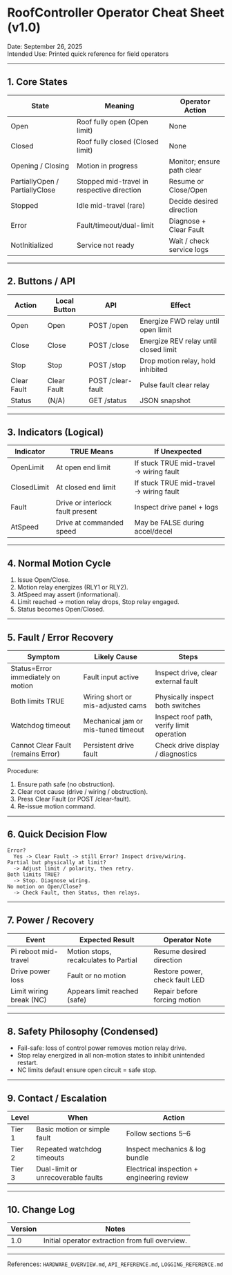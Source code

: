 # RoofController Operator Cheat Sheet (v1.0)

Date: September 26, 2025  
Intended Use: Printed quick reference for field operators

---
## 1. Core States
| State | Meaning | Operator Action |
|-------|---------|-----------------|
| Open | Roof fully open (Open limit) | None |
| Closed | Roof fully closed (Closed limit) | None |
| Opening / Closing | Motion in progress | Monitor; ensure path clear |
| PartiallyOpen / PartiallyClose | Stopped mid-travel in respective direction | Resume or Close/Open |
| Stopped | Idle mid-travel (rare) | Decide desired direction |
| Error | Fault/timeout/dual-limit | Diagnose + Clear Fault |
| NotInitialized | Service not ready | Wait / check service logs |

---
## 2. Buttons / API
| Action | Local Button | API | Effect |
|--------|--------------|-----|-------|
| Open | Open | POST /open | Energize FWD relay until open limit |
| Close | Close | POST /close | Energize REV relay until closed limit |
| Stop | Stop | POST /stop | Drop motion relay, hold inhibited |
| Clear Fault | Clear Fault | POST /clear-fault | Pulse fault clear relay |
| Status | (N/A) | GET /status | JSON snapshot |

---
## 3. Indicators (Logical)
| Indicator | TRUE Means | If Unexpected |
|-----------|------------|---------------|
| OpenLimit | At open end limit | If stuck TRUE mid-travel → wiring fault |
| ClosedLimit | At closed end limit | If stuck TRUE mid-travel → wiring fault |
| Fault | Drive or interlock fault present | Inspect drive panel + logs |
| AtSpeed | Drive at commanded speed | May be FALSE during accel/decel |

---
## 4. Normal Motion Cycle
1. Issue Open/Close.
2. Motion relay energizes (RLY1 or RLY2).
3. AtSpeed may assert (informational).
4. Limit reached → motion relay drops, Stop relay engaged.
5. Status becomes Open/Closed.

---
## 5. Fault / Error Recovery
| Symptom | Likely Cause | Steps |
|---------|--------------|-------|
| Status=Error immediately on motion | Fault input active | Inspect drive, clear external fault |
| Both limits TRUE | Wiring short or mis-adjusted cams | Physically inspect both switches |
| Watchdog timeout | Mechanical jam or mis-tuned timeout | Inspect roof path, verify limit operation |
| Cannot Clear Fault (remains Error) | Persistent drive fault | Check drive display / diagnostics |

Procedure:
1. Ensure path safe (no obstruction).
2. Clear root cause (drive / wiring / obstruction).
3. Press Clear Fault (or POST /clear-fault).
4. Re-issue motion command.

---
## 6. Quick Decision Flow
```
Error?
  Yes -> Clear Fault -> still Error? Inspect drive/wiring.
Partial but physically at limit?
  -> Adjust limit / polarity, then retry.
Both limits TRUE?
  -> Stop. Diagnose wiring.
No motion on Open/Close?
  -> Check Fault, then Status, then relays.
```

---
## 7. Power / Recovery
| Event | Expected Result | Operator Note |
|-------|-----------------|---------------|
| Pi reboot mid-travel | Motion stops, recalculates to Partial | Resume desired direction |
| Drive power loss | Fault or no motion | Restore power, check fault LED |
| Limit wiring break (NC) | Appears limit reached (safe) | Repair before forcing motion |

---
## 8. Safety Philosophy (Condensed)
- Fail-safe: loss of control power removes motion relay drive.
- Stop relay energized in all non-motion states to inhibit unintended restart.
- NC limits default ensure open circuit = safe stop.

---
## 9. Contact / Escalation
| Level | When | Action |
|-------|------|--------|
| Tier 1 | Basic motion or simple fault | Follow sections 5–6 |
| Tier 2 | Repeated watchdog timeouts | Inspect mechanics & log bundle |
| Tier 3 | Dual-limit or unrecoverable faults | Electrical inspection + engineering review |

---
## 10. Change Log
| Version | Notes |
|---------|-------|
| 1.0 | Initial operator extraction from full overview.

---
References: `HARDWARE_OVERVIEW.md`, `API_REFERENCE.md`, `LOGGING_REFERENCE.md`
